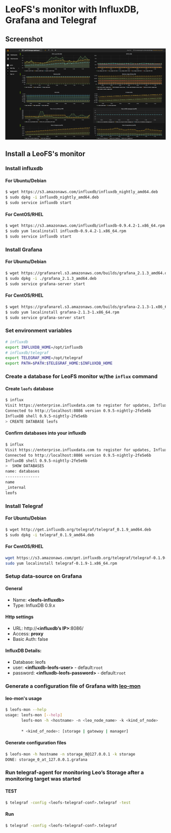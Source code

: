 # LeoFS's monitor with InfluxDB, Grafana and Telegraf
## Screenshot
![](leofs-mon-screenshot.png)

## Install a LeoFS's monitor
### Install influxdb
#### For Ubuntu/Debian
```bash
$ wget https://s3.amazonaws.com/influxdb/influxdb_nightly_amd64.deb
$ sudo dpkg -i influxdb_nightly_amd64.deb
$ sudo service influxdb start
```

#### For CentOS/RHEL
```bash
$ wget https://s3.amazonaws.com/influxdb/influxdb-0.9.4.2-1.x86_64.rpm
$ sudo yum localinstall influxdb-0.9.4.2-1.x86_64.rpm
$ sudo service influxdb start
```

### Install Grafana
#### For Ubuntu/Debian
```bash
$ wget https://grafanarel.s3.amazonaws.com/builds/grafana_2.1.3_amd64.deb
$ sudo dpkg -i ./grafana_2.1.3_amd64.deb
$ sudo service grafana-server start
```

#### For CentOS/RHEL
```bash
$ wget https://grafanarel.s3.amazonaws.com/builds/grafana-2.1.3-1.x86_64.rpm
$ sudo yum localinstall grafana-2.1.3-1.x86_64.rpm
$ sudo service grafana-server start
```

### Set environment variables
```bash
# influxdb
export INFLUXDB_HOME=/opt/influxdb
# influxdb/telegraf
export TELEGRAF_HOME=/opt/telegraf
export PATH=$PATH:$TELEGRAF_HOME:$INFLUXDB_HOME
```

### Create a database for LeoFS monitor w/the ``influx`` command
#### Create ``leofs`` database
```bash
$ influx
Visit https://enterprise.influxdata.com to register for updates, InfluxDB server management, and monitoring.
Connected to http://localhost:8086 version 0.9.5-nightly-2fe5e6b
InfluxDB shell 0.9.5-nightly-2fe5e6b
> CREATE DATABASE leofs
```

#### Confirm databases into your influxdb
```bash
$ influx
Visit https://enterprise.influxdata.com to register for updates, InfluxDB server management, and monitoring.
Connected to http://localhost:8086 version 0.9.5-nightly-2fe5e6b
InfluxDB shell 0.9.5-nightly-2fe5e6b
>  SHOW DATABASES
name: databases
---------------
name
_internal
leofs
```

### Install Telegraf
#### For Ubuntu/Debian
```bash
$ wget http://get.influxdb.org/telegraf/telegraf_0.1.9_amd64.deb
$ sudo dpkg -i telegraf_0.1.9_amd64.deb
```

#### For CentOS/RHEL
```bash
wget https://s3.amazonaws.com/get.influxdb.org/telegraf/telegraf-0.1.9-1.x86_64.rpm
sudo yum localinstall telegraf-0.1.9-1.x86_64.rpm
```

### Setup data-source on Grafana
#### General
* Name: **&lt;leofs-influxdb&gt;**
* Type: InfluxDB 0.9.x

#### Http settings
* URL: http://**&lt;influxdb’s IP&gt;**:8086/
* Access: **proxy**
* Basic Auth: false

#### InfluxDB Details:
* Database: leofs
* user: **&lt;influxdb-leofs-user&gt;** - default:``root``
* password: **&lt;influxdb-leofs-password&gt;** - default:``root``


### Generate a configuration file of Grafana with [leo-mon](https://github.com/leo-project/leofs/tree/develop/priv/mon/leo-mon)

#### leo-mon's usage
```bash
$ leofs-mon --help
usage: leofs-mon [--help]
       leofs-mon -h <hostname> -n <leo_node_name> -k <kind_of_node>

       * <kind_of_node>: [storage | gateway | manager]
```

#### Generate configuration files
```bash
$ leofs-mon -h hostname -n storage_0@127.0.0.1 -k storage
DONE: storage_0_at_127.0.0.1.grafana
```

### Run telegraf-agent for monitoring Leo’s Storage after a monitoring target was started
#### TEST
```bash
$ telegraf -config <leofs-telegraf-conf>.telegraf -test
```
#### Run
```bash
$ telegraf -config <leofs-telegraf-conf>.telegraf
```